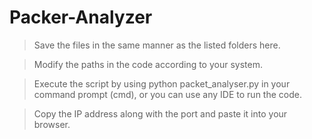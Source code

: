 # Packer-Analyzer

> Save the files in the same manner as the listed folders here.

> Modify the paths in the code according to your system.

> Execute the script by using python packet_analyser.py in your command prompt (cmd), or you can use any IDE to run the code.

> Copy the IP address along with the port and paste it into your browser.
